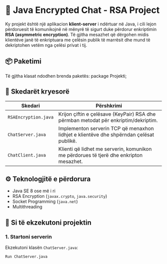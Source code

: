 # 🔐 Java Encrypted Chat - RSA Project

Ky projekt është një aplikacion **klient-server** i ndërtuar në Java, i cili lejon përdoruesit të komunikojnë në mënyrë të sigurt duke përdorur enkriptimin **RSA (asymmetric encryption)**. Të gjitha mesazhet që dërgohen midis klientëve janë të enkriptuara me çelësin publik të marrësit dhe mund të dekriptohen vetëm nga çelësi privat i tij.

## 📦 Paketimi

Të gjitha klasat ndodhen brenda paketës:
package Projekti;


## 📁 Skedarët kryesorë

| Skedari             | Përshkrimi                                                                 |
|---------------------|------------------------------------------------------------------------------|
| `RSAEncryption.java`| Krijon çiftin e çelësave (KeyPair) RSA dhe përmban metodat për enkriptim/dekriptim. |
| `ChatServer.java`   | Implementon serverin TCP që menaxhon lidhjet e klientëve dhe shpërndan çelësat publikë. |
| `ChatClient.java`   | Klienti që lidhet me serverin, komunikon me përdorues të tjerë dhe enkripton mesazhet. |

## ⚙️ Teknologjitë e përdorura

- Java SE 8 ose më i ri
- RSA Encryption (`javax.crypto`, `java.security`)
- Socket Programming (`java.net`)
- Multithreading

## 🚀 Si të ekzekutoni projektin

### 1. Startoni serverin

Ekzekutoni klasën `ChatServer.java`:

```bash
Run ChatServer.java